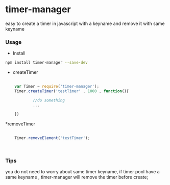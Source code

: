# timer-manager
easy to create a timer in javascript with a keyname and remove it with same keyname

### Usage

* Install
```sh
npm install timer-manager --save-dev
```


* createTimer
```javascript
	
	var Timer = require('timer-manager');
	Timer.createTimer('testTimer' , 1000 , function(){

			//do something
			...

	})

```

*removeTimer
```javascript
	
	Timer.removeElement('testTimer');
	
	
```

### Tips
you do not need to worry about same timer keyname, if timer pool have a same keyname , timer-manager will remove the timer before create;

